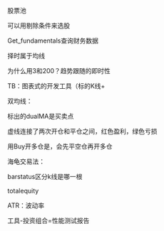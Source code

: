 股票池

可以用剔除条件来选股

Get_fundamentals查询财务数据

择时属于均线

为什么用3和200？趋势跟随的即时性

TB：图表式的开发工具（标的K线+

双均线：

标出的dualMA是买卖点

虚线连接了两次开仓和平仓之间，红色盈利，绿色亏损

用Buy开多仓是，会先平空仓再开多仓

海龟交易法：

barstatus区分k线是哪一根

totalequity

ATR：波动率

工具-投资组合=性能测试报告


